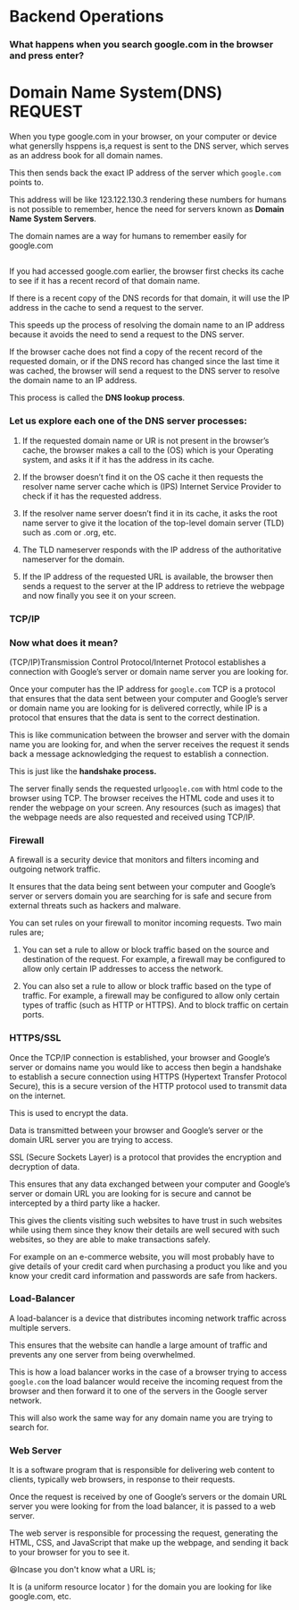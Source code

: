 # Backend Operations 
### What happens when you search google.com in the browser and press enter?

# Domain Name System(DNS) REQUEST

When you type google.com in your browser, on your computer or device what generslly hsppens is,a request is sent to the DNS server, which serves as an address book for all domain names.

This then sends back the exact IP address of the server which ```google.com``` points to.

This address will be like 123.122.130.3 rendering these numbers for humans is not possible to remember, hence the need for servers known as **Domain Name System Servers**. 

The domain names are a way for humans to remember easily for google.com
##
If you had accessed google.com earlier, the browser first checks its cache to see if it has a recent record of that domain name.

If there is a recent copy of the DNS records for that domain, it will use the IP address in the cache to send a request to the server. 

This speeds up the process of resolving the domain name to an IP address because it avoids the need to send a request to the DNS server.

If the browser cache does not find a copy of the recent record of the requested domain, or if the DNS record has changed since the last time it was cached, the browser will send a request to the DNS server to resolve the domain name to an IP address.

This process is called the **DNS lookup process**.

### Let us explore each one of the DNS server processes:
1. If the requested domain name or UR is not present in the browser’s cache, the browser makes a call to the (OS) which is your Operating system, and asks it if it has the address in its cache.

2. If the browser doesn’t find it on the OS cache it then requests the resolver name server cache which is (IPS) Internet Service Provider to check if it has the requested address.

3. If the resolver name server doesn’t find it in its cache, it asks the root name server to give it the location of the top-level domain server (TLD) such as .com or .org, etc.

4. The TLD nameserver responds with the IP address of the authoritative nameserver for the domain.

5. If the IP address of the requested URL is available, the browser then sends a request to the server at the IP address to retrieve the webpage and now finally you see it on your screen.

### TCP/IP
### Now what does it mean?
(TCP/IP)Transmission Control Protocol/Internet Protocol establishes a connection with Google’s server or domain name server you are looking for. 

Once your computer has the IP address for ```google.com``` TCP is a protocol that ensures that the data sent between your computer and Google’s server or domain name you are looking for is delivered correctly, while IP is a protocol that ensures that the data is sent to the correct destination.

This is like communication between the browser and server with the domain name you are looking for, and when the server receives the request it sends back a message acknowledging the request to establish a connection. 

This is just like the **handshake process.**

The server finally sends the requested url```google.com``` with html code to the browser using TCP.
The browser receives the HTML code and uses it to render the webpage on your screen.
Any resources (such as images) that the webpage needs are also requested and received using TCP/IP.

### Firewall
A firewall is a security device that monitors and filters incoming and outgoing network traffic. 
 
It ensures that the data being sent between your computer and Google’s server or servers domain you are searching for is safe and secure from external threats such as hackers and malware.

You can set rules on your firewall to monitor incoming requests. Two main rules are;

  1. You can set a rule to allow or block traffic based on the source and destination of the request. For example, a firewall may be configured to allow only certain IP addresses to access the network.

  2. You can also set a rule to allow or block traffic based on the type of traffic. For example, a firewall may be configured to allow only certain types of traffic (such as HTTP or HTTPS). And to block traffic on certain ports.

### HTTPS/SSL
Once the TCP/IP connection is established, your browser and Google’s server or domains name you would like to access then begin a handshake to establish a secure connection using HTTPS (Hypertext Transfer Protocol Secure), this is a secure version of the HTTP protocol used to transmit data on the internet.

This is used to encrypt the data.

Data is transmitted between your browser and Google’s server or the domain URL server you are trying to access.

SSL (Secure Sockets Layer) is a protocol that provides the encryption and decryption of data.

This ensures that any data exchanged between your computer and Google’s server or domain URL you are looking for is secure and cannot be intercepted by a third party like a hacker.

This gives the clients visiting such websites to have trust in such websites while using them since they know their details are well secured with such websites, so they are able to make transactions safely.

For example on an e-commerce website, you will most probably have to give details of your credit card when purchasing a product you like and you know your credit card information and passwords are safe from hackers.


### Load-Balancer
A load-balancer is a device that distributes incoming network traffic across multiple servers. 

This ensures that the website can handle a large amount of traffic and prevents any one server from being overwhelmed.

This is how a load balancer works in the case of a browser trying to access ```google.com``` the load balancer would receive the incoming request from the browser and then forward it to one of the servers in the Google server network.

This will also work the same way for any domain name you are trying to search for.

### Web Server
It is a software program that is responsible for delivering web content to clients, typically web browsers, in response to their requests.

Once the request is received by one of Google’s servers or the domain URL server you were looking for from the load balancer, it is passed to a web server. 

The web server is responsible for processing the request, generating the HTML, CSS, and JavaScript that make up the webpage, and sending it back to your browser for you to see it.

😆Incase you don't know what a URL is;

It is (a uniform resource locator ) for the domain you are looking for like google.com, etc.
